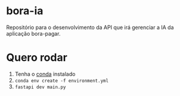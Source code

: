 # bora-ia
Repositório para o desenvolvimento  da API que irá gerenciar a IA da aplicação bora-pagar.


# Quero rodar

1. Tenha o [conda](https://docs.anaconda.com/free/miniconda/) instalado
2. `conda env create -f environment.yml`
3. `fastapi dev main.py`
